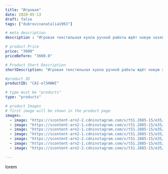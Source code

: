 ```yaml
---
title: "Игровая"
date: 2020-05-13
draft: false
tags: ["dubrovinanatalia1963"]

# meta description
description : "Игровая текстильная кукла ручной работы ждёт новую хозяйку.Обращаться в директ"

# product Price
price: "3000"
priceBefore: "3600.0"

# Product Short Description
shortDescription: "Игровая текстильная кукла ручной работы ждёт новую хозяйку.Обращаться в директ"

#product ID
productID: "CAI-el5HWWI"

# type must be "products"
type: "products"

# product Images
# first image will be shown in the product page
images:
  - image: "https://scontent-arn2-2.cdninstagram.com/v/t51.2885-15/e35/97231261_135469741442360_5893019442905467313_n.jpg?_nc_ht=scontent-arn2-2.cdninstagram.com&_nc_cat=108&_nc_ohc=FWENPk-VaZIAX-cEhnW&se=7&tp=1&oh=b1e647dcb859004dafc8d832a7d615c0&oe=6060BB9F&ig_cache_key=MjMwODM2OTU4Nzc4MjkyODYxMw%3D%3D.2"
  - image: "https://scontent-arn2-1.cdninstagram.com/v/t51.2885-15/e35/97958895_247891293224458_7520503956264943722_n.jpg?_nc_ht=scontent-arn2-1.cdninstagram.com&_nc_cat=110&_nc_ohc=ll7ty-Q9He4AX9-NgT6&se=7&tp=1&oh=d9657195a21d4c434167000903a2ace7&oe=605E6146&ig_cache_key=MjMwODM2OTU4NzgwNzk3ODQwOA%3D%3D.2"
  - image: "https://scontent-arn2-1.cdninstagram.com/v/t51.2885-15/e35/96458387_157390272467752_6118905839017870599_n.jpg?_nc_ht=scontent-arn2-1.cdninstagram.com&_nc_cat=104&_nc_ohc=EGLVOPipz1EAX_LCgt0&se=7&tp=1&oh=9ea566822c3ff34ff03a0ac4a70824f1&oe=605F3875&ig_cache_key=MjMwODM2OTU4NzgxNjU3Njg5Mg%3D%3D.2"
  - image: "https://scontent-arn2-1.cdninstagram.com/v/t51.2885-15/e35/97267810_139888200979262_6452979174178503301_n.jpg?_nc_ht=scontent-arn2-1.cdninstagram.com&_nc_cat=102&_nc_ohc=PNjHY3KQF-kAX-57lJr&se=7&tp=1&oh=aed1f6ac765ec39dbf635bdbaf1b235c&oe=605E254B&ig_cache_key=MjMwODM2OTU4Nzc5OTcwNTczMQ%3D%3D.2"
  - image: "https://scontent-arn2-2.cdninstagram.com/v/t51.2885-15/e35/97544759_286742199019928_680766578232209306_n.jpg?_nc_ht=scontent-arn2-2.cdninstagram.com&_nc_cat=108&_nc_ohc=vPMLb9ojg7gAX-4_jMf&se=7&tp=1&oh=dc830b26c039990b637768a7e789a219&oe=605E4A46&ig_cache_key=MjMwODM2OTU4NzgyNDk4MTkwMQ%3D%3D.2"
  - image: "https://scontent-arn2-1.cdninstagram.com/v/t51.2885-15/e35/97518697_684028228834453_6748728855065940994_n.jpg?_nc_ht=scontent-arn2-1.cdninstagram.com&_nc_cat=101&_nc_ohc=kyqWx640sbUAX9ktzAl&se=7&tp=1&oh=4961875eaf4e16654941b83d8395a209&oe=60604B37&ig_cache_key=MjMwODM2OTU4NzgyNDkyMjQwOA%3D%3D.2"
  - image: "https://scontent-arn2-2.cdninstagram.com/v/t51.2885-15/e35/97231261_174603753856565_7281068604937226696_n.jpg?_nc_ht=scontent-arn2-2.cdninstagram.com&_nc_cat=105&_nc_ohc=ulTdRN24ayIAX9rWBQa&se=7&tp=1&oh=08dd8e41b181b64f307a2870fba31a29&oe=605DC161&ig_cache_key=MjMwODM2OTU4NzgzMzIzOTU1Nw%3D%3D.2"

---
```

lorem
